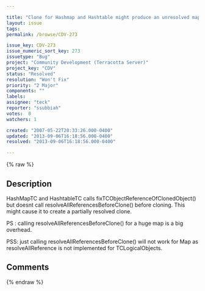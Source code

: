 ```yaml
---

title: "Clone for Hashmap and Hashtable might produce an unresolved map with ObjectIDs"
layout: issue
tags: 
permalink: /browse/CDV-273

issue_key: CDV-273
issue_numeric_sort_key: 273
issuetype: "Bug"
project: "Community Development (Terracotta Server)"
project_key: "CDV"
status: "Resolved"
resolution: "Won't Fix"
priority: "2 Major"
components: ""
labels: 
assignee: "teck"
reporter: "ssubbiah"
votes:  0
watchers: 1

created: "2007-05-22T20:33:26.000-0400"
updated: "2013-09-06T16:18:56.000-0400"
resolved: "2013-09-06T16:18:56.000-0400"

---
```




{% raw %}



## Description

<div markdown="1" class="description">

HashMapTC and HashtableTC calls fixTCObjectReferenceOfClonedObject() but doesnt call resolveAllReferencesBeforeClone() before cloning. This might cause it to create a partially resolved clone. 

PS : calling resolveAllReferencesBeforeClone() for a huge map is a big overhead.

PSS: just calling resolveAllReferencesBeforeClone() will not work for Map as resolveAllReference is not implemented for TCLogicalObjects.

</div>

## Comments



{% endraw %}
